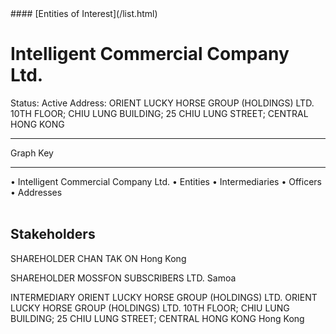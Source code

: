 <link rel="stylesheet" type="text/css" href="../../assets/style.css">
#### [Entities of Interest](/list.html)

<style>
body{background-image:url("http://eoi-graphs.s3-website-eu-west-1.amazonaws.com/Intelligent_Commercial_Company_Ltd..png");background-repeat: no-repeat;background-size: contain;}
.markdown>p>span{background-color: white;}
</style>

# Intelligent Commercial Company Ltd.
<span>Status: Active
Address: ORIENT LUCKY HORSE GROUP (HOLDINGS) LTD. 10TH FLOOR; CHIU LUNG BUILDING; 25 CHIU LUNG STREET; CENTRAL HONG KONG
</span>

---



<div class="legend">
Graph Key
<hr>
<span class="focus">• Intelligent Commercial Company Ltd.</span>
<span class="entity">• Entities</span>
<span class="intermediary">• Intermediaries</span>
<span class="officer">• Officers</span>
<span class="address">• Addresses</span>
</div><br>


## Stakeholders
<span>SHAREHOLDER
CHAN TAK ON
Hong Kong
</span>

<span>SHAREHOLDER
MOSSFON SUBSCRIBERS LTD.
Samoa
</span>

<span>INTERMEDIARY
ORIENT LUCKY HORSE GROUP (HOLDINGS) LTD.
ORIENT LUCKY HORSE GROUP (HOLDINGS) LTD. 10TH FLOOR; CHIU LUNG BUILDING; 25 CHIU LUNG STREET; CENTRAL HONG KONG
Hong Kong
</span>


